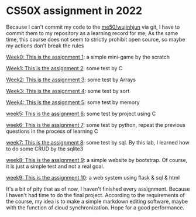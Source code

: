 # CS50X assignment in 2022

Because I can't commit my code to the [me50/wujinhjun](https://github.com/me50/wujinhjun/tree/main) via git, I have to commit them to my repository as a learning record for me;
As the same time, this course does not seem to strictly prohibit open source, so maybe my actions don't break the rules

[Week0: This is the assignment 1](./1st-homework/): a simple mini-game by the scratch

[Week1: This is the assignment 2](./2nd-homework/): some test by C

[Week2: This is the assignment 3](./3rd-homework/): some test by Arrays

[Week3: This is the assignment 4](./4th-homework/): some test by sort

[Week4: This is the assignment 5](./5th-homework/): some test by memory

[week5: This is the assignment 6](./6th-homework/): some test by project using C

[week6: This is the assignment 7](./7th-homework/): some test by python, repeat the previous questions in the process of learning C

[week7: This is the assignment 8](./8th-homework/): some test by sql. By this lab, I learned how to do some CRUD by the sqlite3

[week8: This is the assignment 9](./9th-homework/): a simple website by bootstrap. Of course, it is just a simple test and not a real goal.

[week9: This is the assignment 10](./10th-homework/): a web system using flask & sql & html

It's a bit of pity that as of now, I haven't finished every assignment. Because I haven't had time to do the final project. According to the requirements of the course, my idea is to make a simple markdown editing software, maybe with the function of cloud synchronization. Hope for a good performance.
